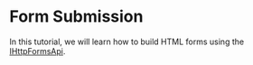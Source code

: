 # Form Submission

In this tutorial, we will learn how to build HTML forms using the [IHttpFormsApi](../api/http-forms-api.md).

